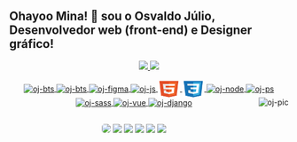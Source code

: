 

<!--
**osvaldojulio/osvaldojulio** is a ✨ _special_ ✨ repository because its `README.md` (this file) appears on your GitHub profile.

Here are some ideas to get you started:

- 🔭 I’m currently working on ...
- 🌱 I’m currently learning ...
- 👯 I’m looking to collaborate on ...
- 🤔 I’m looking for help with ...
- 💬 Ask me about ...
- 📫 How to reach me: ...
- 😄 Pronouns: ...
- ⚡ Fun fact: ...
-->
## Ohayoo Mina! 👋 sou o Osvaldo Júlio, Desenvolvedor web (front-end) e Designer gráfico!
<!-- Actualmente estou estudando Vue & Node js por conta própria -->

<div align="center">
  <a href="https://github.com/osvaldojulio">
  <img height="180em" src="https://github-readme-stats.vercel.app/api?username=osvaldojulio&show_icons=true&theme=tokyonight&include_all_commits=true&count_private=true"/>
  <img height="180em" src="https://github-readme-stats.vercel.app/api/top-langs/?username=osvaldojulio&layout=compact&langs_count=7&theme=tokyonight"/>
</div>
<div align="center" style="display: inline_block"><br>
  <img align="center" alt="oj-bts" height="30" width="40" src="https://github.com/microsoft/PowerBI-Icons/raw/main/SVG/Power-BI.svg">
  <img align="center" alt="oj-bts" height="30" width="40" src="https://cdn.jsdelivr.net/gh/devicons/devicon/icons/bootstrap/bootstrap-original.svg">
  <img align="center" alt="oj-figma" height="30" width="40" src="https://cdn.jsdelivr.net/gh/devicons/devicon/icons/figma/figma-original.svg">
  <img align="center" alt="oj-js" height="30" width="40" src="https://cdn.jsdelivr.net/gh/devicons/devicon/icons/javascript/javascript-original.svg">
  <img align="center" alt="oj-html" height="30" width="40" src="https://raw.githubusercontent.com/devicons/devicon/master/icons/html5/html5-original.svg">
  <img align="center" alto="oj-css" height="30" width="40" src="https://raw.githubusercontent.com/devicons/devicon/master/icons/css3/css3-original.svg">
   <!--<img align="center" alt="oj-python" height="30" width="40" src="https://raw.githubusercontent.com/devicons/devicon/master/icons/python/python-original.svg">-->
  <img align="center" alt="oj-node" height="30" width="40" src="https://cdn.jsdelivr.net/gh/devicons/devicon/icons/nodejs/nodejs-original.svg">
  <img align="center" alt="oj-ps" height="30" width="40" src="https://cdn.jsdelivr.net/gh/devicons/devicon/icons/photoshop/photoshop-plain.svg">
  <img align="center" alt="oj-sass" height="30" width="40" src="https://cdn.jsdelivr.net/gh/devicons/devicon/icons/sass/sass-original.svg">
  <img align="center" alt="oj-vue" height="30" width="40" src="https://cdn.jsdelivr.net/gh/devicons/devicon/icons/vuejs/vuejs-original.svg">
  <!--<img align="center" alt="oj-git" height="30" width="40" src="https://cdn.jsdelivr.net/gh/devicons/devicon/icons/git/git-original.svg"> -->
  <img align="center" alt="oj-django" height="30" width="40" src="https://cdn.jsdelivr.net/gh/devicons/devicon/icons/django/django-plain.svg">
   <!--<img align="right" alt="oj-pic" height="150" style="border-radius:50px;" src="https://media.discordapp.net/attachments/639956127056134178/890373478988013628/Publicacoes_Instagram_1_1.png?width=676&height=676"> -->
  <img alt="oj-pic" src="https://avatars.githubusercontent.com/u/56509130?v=4" data-canonical-src="https://github.com/osvaldojulio" style="max-width: 100%;" height="150" align="right">
</div>
  
  ##

<div align="center"> 
  <a href="https://www.linkedin.com/in/osvaldo-julio//" target="_blank"><img src="https://img.shields.io/badge/LinkedIn-0077B5?style=for-the-badge&logo=linkedin&logoColor=white" target="_blank" style="border-radius: 5px"></a> 
  <a href="mailto:osvaldoerudito@gmail.com" target="_blank"><img src="https://img.shields.io/badge/Gmail-D14836?style=for-the-badge&logo=gmail&logoColor=white" target="_blank"></a>
 	<a href="https://web.facebook.com/osvaldojulio.antonio.5/" target="_blank"><img src="https://img.shields.io/badge/Facebook-1877F2?style=for-the-badge&logo=facebook&logoColor=white" target="_blank"></a>
  <a href="https://dribbble.com/osvaldo-erudito" target="_blank"><img src="https://img.shields.io/badge/Dribbble-EA4C89?style=for-the-badge&logo=dribbble&logoColor=white" target="_blank"></a>
  <a href="https://www.behance.net/osvaldoerudito7" target="_blank"><img src="https://img.shields.io/badge/Behance-0054F7?style=for-the-badge&logo=behance&logoColor=white" target="_blank"></a>
  <a href="https://twitter.com/OsvaldoJlio8" target="_blank"><img src="https://img.shields.io/badge/Twitter-1DA1F2?style=for-the-badge&logo=twitter&logoColor=white" target="_blank"></a> 	
  
  
 <!--<p dir="auto"><a target="_blank" rel="noopener noreferrer" href="https://github.com/osvaldojulio/osvaldojulio/blob/output/github-contribution-grid-snake.svg"><img src="https://github.com/osvaldojulio/osvaldojulio/raw/output/github-contribution-grid-snake.svg" alt="Snake animation" style="max-width: 100%;"></a></p>-->
  
  <!--![Snake animation](https://github.com/osvaldojulio/osvaldojulio/blob/output/github-contribution-grid-snake.svg)-->
  
 
</div>
